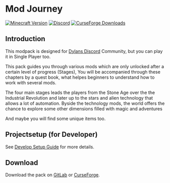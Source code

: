 # Mod Journey

<!-- TODO Discord Link mit Dylan abstimmen / Server-ID erfragen -->
[![Minecraft Version](https://img.shields.io/badge/For%20Minecraft-1.20.1-yellow.svg?style=flat)](#introduction)
[![Discord](https://img.shields.io/discord/691927762755387402?style=flat&logo=discord&label=Discord&color=7289DA)](https://discord.gg/Xuu4Wn3ay2)
[![CurseForge Downloads](https://img.shields.io/curseforge/dt/1067408?style=flat&logo=curseforge&color=e04e14
)](https://www.curseforge.com/minecraft/modpacks/mod-journey)

## Introduction
This modpack is designed for [Dylans Discord] Community, but you can play it in Single Player too.

This pack guides you through various mods which are only unlocked after a certain level of progress (Stages),
You will be accompanied through these chapters by a quest book,
what helpes beginners to understand how to work with several mods.

The four main stages leads the players from the Stone Age over the the Industrial Revolution
and later up to the stars and alien technology that allows a lot of automation.
Byside the technology mods, the world offers the chance to explore some other dimensions
filled with magic and adventures

And maybe you will find some unique items too.



## Projectsetup (for Developer)
See [Develop Setup Guide](dev-tools/README.md) for more details.

## Download
<!-- @todo Update CureForge-link when pack is released -->
Download the pack on [GitLab](https://gitlab.com/dytech_mc/pack/dytech-4/-/releases) or
[CurseForge](https://www.curseforge.com/minecraft/modpacks/mod-journey).




[CurseForge]: https://www.curseforge.com/download/app
[Dylans Discord]: https://discord.gg/Xuu4Wn3ay2